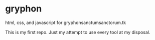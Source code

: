 gryphon
=======

html, css, and javascript for gryphonsanctumsanctorum.tk

This is my first repo. Just my attempt to use every tool at my disposal.
